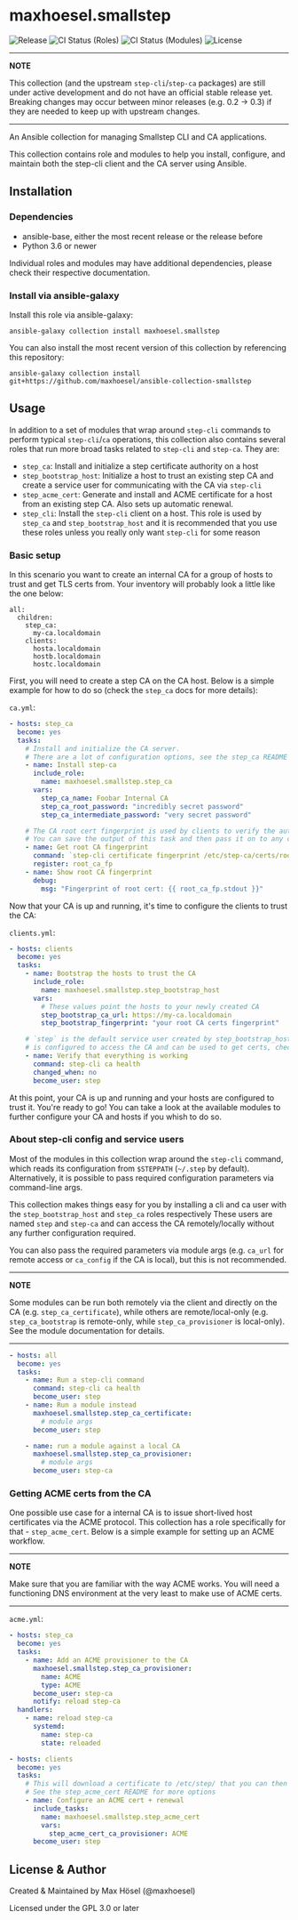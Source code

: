 # maxhoesel.smallstep

![Release](https://img.shields.io/github/v/release/maxhoesel/ansible-collection-smallstep)
![CI Status (Roles)](https://img.shields.io/github/workflow/status/maxhoesel/ansible-collection-smallstep/CI%20Roles/devel)
![CI Status (Modules)](https://img.shields.io/github/workflow/status/maxhoesel/ansible-collection-smallstep/CI%20Modules/devel)
![License](https://img.shields.io/github/license/maxhoesel/ansible-collection-smallstep)

---
**NOTE**

This collection (and the upstream `step-cli`/`step-ca` packages) are still under active development and do not have an official stable release yet.
Breaking changes may occur between minor releases (e.g. 0.2 -> 0.3) if they are needed to keep up with upstream changes.

---

An Ansible collection for managing Smallstep CLI and CA applications.

This collection contains role and modules to help you install, configure, and maintain both the step-cli client and the CA server using Ansible.

## Installation

### Dependencies

- ansible-base, either the most recent release or the release before
- Python 3.6 or newer

Individual roles and modules may have additional dependencies, please check their respective documentation.

### Install via ansible-galaxy

Install this role via ansible-galaxy:

`ansible-galaxy collection install maxhoesel.smallstep`

You can also install the most recent version of this collection by referencing this repository:

`ansible-galaxy collection install git+https://github.com/maxhoesel/ansible-collection-smallstep`

## Usage

In addition to a set of modules that wrap around `step-cli` commands to perform typical `step-cli`/`ca` operations,
this collection also contains several roles that run more broad tasks related to `step-cli` and `step-ca`. They are:

- `step_ca`: Install and initialize a step certificate authority on a host
- `step_bootstrap_host`: Initialize a host to trust an existing step CA and create a service user for communicating with the CA via `step-cli`
- `step_acme_cert`: Generate and install and ACME certificate for a host from an existing step CA. Also sets up automatic renewal.
- `step_cli`: Install the `step-cli` client on a host. This role is used by `step_ca` and `step_bootstrap_host` and
              it is recommended that you use these roles unless you really only want `step-cli` for some reason


### Basic setup

In this scenario you want to create an internal CA for a group of hosts to trust and get TLS certs from.
Your inventory will probably look a little like the one below:

```
all:
  children:
    step_ca:
      my-ca.localdomain
    clients:
      hosta.localdomain
      hostb.localdomain
      hostc.localdomain
```

First, you will need to create a step CA on the CA host.
Below is a simple example for how to do so (check the `step_ca` docs for more details):

`ca.yml`:

```yaml
- hosts: step_ca
  become: yes
  tasks:
    # Install and initialize the CA server.
    # There are a lot of configuration options, see the step_ca README for details
    - name: Install step-ca
      include_role:
        name: maxhoesel.smallstep.step_ca
      vars:
        step_ca_name: Foobar Internal CA
        step_ca_root_password: "incredibly secret password"
        step_ca_intermediate_password: "very secret password"

    # The CA root cert fingerprint is used by clients to verify the authenticity of your CA.
    # You can save the output of this task and then pass it on to any client that you want to trust the CA.
    - name: Get root CA fingerprint
      command: `step-cli certificate fingerprint /etc/step-ca/certs/root_ca.crt`
      register: root_ca_fp
    - name: Show root CA fingerprint
      debug:
        msg: "Fingerprint of root cert: {{ root_ca_fp.stdout }}"
```

Now that your CA is up and running, it's time to configure the clients to trust the CA:

`clients.yml`:

```yaml
- hosts: clients
  become: yes
  tasks:
    - name: Bootstrap the hosts to trust the CA
      include_role:
        name: maxhoesel.smallstep.step_bootstrap_host
      vars:
        # These values point the hosts to your newly created CA
        step_bootstrap_ca_url: https://my-ca.localdomain
        step_bootstrap_fingerprint: "your root CA certs fingerprint"

    # `step` is the default service user created by step_bootstrap_host. This user
    # is configured to access the CA and can be used to get certs, check the CA status and so on.
    - name: Verify that everything is working
      command: step-cli ca health
      changed_when: no
      become_user: step
```

At this point, your CA is up and running and your hosts are configured to trust it. You're ready to go!
You can take a look at the available modules to further configure your CA and hosts if you whish to do so.

### About step-cli config and service users

Most of the modules in this collection wrap around the `step-cli` command, which reads its configuration from
`$STEPPATH` (`~/.step` by default). Alternatively, it is possible to pass required configuration parameters via command-line args.

This collection makes things easy for you by installing a cli and ca user with the `step_bootstrap_host` and `step_ca` roles respectively
These users are named `step` and `step-ca` and can access the CA remotely/locally without any further configuration required.

You can also pass the required parameters via module args (e.g. `ca_url` for remote access or `ca_config` if the CA is local), but
this is not recommended.

---
**NOTE**

Some modules can be run both remotely via the client and directly on the CA (e.g. `step_ca_certificate`), while others are remote/local-only
(e.g. `step_ca_bootstrap` is remote-only, while `step_ca_provisioner` is local-only). See the module documentation for details.

---

```yaml
- hosts: all
  become: yes
  tasks:
    - name: Run a step-cli command
      command: step-cli ca health
      become_user: step
    - name: Run a module instead
      maxhoesel.smallstep.step_ca_certificate:
        # module args
      become_user: step

    - name: run a module against a local CA
      maxhoesel.smallstep.step_ca_provisioner:
        # module args
      become_user: step-ca
```

### Getting ACME certs from the CA

One possible use case for a internal CA is to issue short-lived host certificates via the ACME protocol.
This collection has a role specifically for that - `step_acme_cert`. Below is a simple example for setting
up an ACME workflow.

---
**NOTE**

Make sure that you are familiar with the way ACME works. You will need a functioning DNS environment at the very least
to make use of ACME certs.

---

`acme.yml`:

```yaml
- hosts: step_ca
  become: yes
  tasks:
    - name: Add an ACME provisioner to the CA
      maxhoesel.smallstep.step_ca_provisioner:
        name: ACME
        type: ACME
      become_user: step-ca
      notify: reload step-ca
  handlers:
    - name: reload step-ca
      systemd:
        name: step-ca
        state: reloaded

- hosts: clients
  become: yes
  tasks:
    # This will download a certificate to /etc/step/ that you can then use in other applications.
    # See the step_acme_cert README for more options
    - name: Configure an ACME cert + renewal
      include_tasks:
        name: maxhoesel.smallstep.step_acme_cert
        vars:
          step_acme_cert_ca_provisioner: ACME
      become_user: step

```

## License & Author

Created & Maintained by Max Hösel (@maxhoesel)

Licensed under the GPL 3.0 or later
